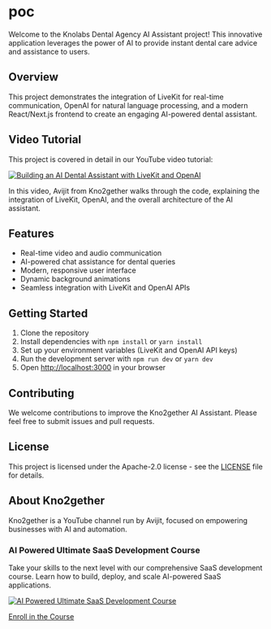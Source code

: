 # poc

Welcome to the Knolabs Dental Agency AI Assistant project! This innovative application leverages the power of AI to provide instant dental care advice and assistance to users.

## Overview

This project demonstrates the integration of LiveKit for real-time communication, OpenAI for natural language processing, and a modern React/Next.js frontend to create an engaging AI-powered dental assistant.

## Video Tutorial

This project is covered in detail in our YouTube video tutorial:

[![Building an AI Dental Assistant with LiveKit and OpenAI](https://img.youtube.com/vi/-KMe--hGhMU/0.jpg)](https://www.youtube.com/watch?v=-KMe--hGhMU)

In this video, Avijit from Kno2gether walks through the code, explaining the integration of LiveKit, OpenAI, and the overall architecture of the AI assistant.

## Features

- Real-time video and audio communication
- AI-powered chat assistance for dental queries
- Modern, responsive user interface
- Dynamic background animations
- Seamless integration with LiveKit and OpenAI APIs

## Getting Started

1. Clone the repository
2. Install dependencies with `npm install` or `yarn install`
3. Set up your environment variables (LiveKit and OpenAI API keys)
4. Run the development server with `npm run dev` or `yarn dev`
5. Open [http://localhost:3000](http://localhost:3000) in your browser

## Contributing

We welcome contributions to improve the Kno2gether AI Assistant. Please feel free to submit issues and pull requests.

## License

This project is licensed under the Apache-2.0 license - see the [LICENSE](LICENSE) file for details.

## About Kno2gether

Kno2gether is a YouTube channel run by Avijit, focused on empowering businesses with AI and automation. 

### AI Powered Ultimate SaaS Development Course

Take your skills to the next level with our comprehensive SaaS development course. Learn how to build, deploy, and scale AI-powered SaaS applications.

[![AI Powered Ultimate SaaS Development Course](https://img.youtube.com/vi/jxDLQfcbGTI/0.jpg)](https://knolabs.biz/upsell-saas-course-2139-9605)

[Enroll in the Course](https://knolabs.biz/upsell-saas-course-2139-9605)


